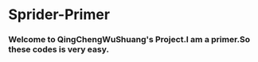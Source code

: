 # Sprider-Primer
### Welcome to QingChengWuShuang's Project.I am a primer.So these codes is very easy.
